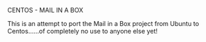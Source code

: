 CENTOS - MAIL IN A BOX

This is an attempt to port the Mail in a Box project from Ubuntu to Centos......of completely no use to anyone else yet!
